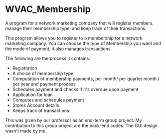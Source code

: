 # WVAC_Membership
A program for a network marketing company that will register members, manage their membership type, and keep track of their transactions.

This program allows you to register to a membership for a network marketing company. You can choose the type of Membership you want and the mode of
payment, it also manages transactions.

The following are the process it contains:
- Registration
- A choice of membership type
- Computation of membership payments, per month/ per quarter month / per year and payment process
- Schedules payment and checks if it's overdue upon payment
- Application for loan
- Computes and schedules payment
- Stores Account details
- Keeps track of transactions

This was given by our professor as an end-term group project. My contribution to this group project are the back-end codes. The GUI design wasn't made by me.
